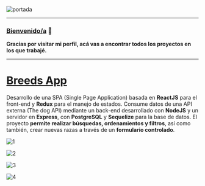 

<!--
**robolfba/robolfba** is a ✨ _special_ ✨ repository because its `README.md` (this file) appears on your GitHub profile.

Here are some ideas to get you started:

- 🔭 I’m currently working on ...
- 🌱 I’m currently learning ...
- 👯 I’m looking to collaborate on ...
- 🤔 I’m looking for help with ...
- 💬 Ask me about ...
- 📫 How to reach me: ...
- 😄 Pronouns: ...
- ⚡ Fun fact: ...
-->
![portada](https://user-images.githubusercontent.com/62101555/139587734-d2af36ed-f7f6-461c-b550-31186f0286a8.png)
***
### [Bienvenido/a](https://github.com/robolfba/robolfba/edit/main/README.md) :call_me_hand:
 **Gracias por visitar mi perfil, acá vas a encontrar todos los proyectos en los que trabajé.**
***


# [Breeds App](https://github.com/robolfba/PI-Dogs) 
<!-- :construction: [En construcción]  -->
Desarrollo de una SPA (Single Page Application)  basada en **ReactJS** para el front-end y **Redux** para el manejo de estados. 
Consume datos de una API externa (The dog API) mediante un back-end desarrollado con **NodeJS** y un servidor en **Express**, con **PostgreSQL** y **Sequelize** para la base de datos.
El proyecto **permite realizar búsquedas, ordenamientos y filtros**, así como también, crear nuevas razas a través de un **formulario controlado**.

<!-- #### Landing -->
![1](https://user-images.githubusercontent.com/62101555/139593148-8507cf80-bac1-4020-ae7e-03282d64ae9c.PNG)

<!-- #### Home -->
![2](https://user-images.githubusercontent.com/62101555/139593170-f4f27086-0850-46f3-94e8-26354904179d.PNG)

![3](https://user-images.githubusercontent.com/62101555/139593284-6edc6af9-99d4-4db0-9cb9-d9f9434af1f6.PNG)

![4](https://user-images.githubusercontent.com/62101555/139593288-9c2fd8ca-e668-4dbd-a905-5a0829d22484.PNG)



